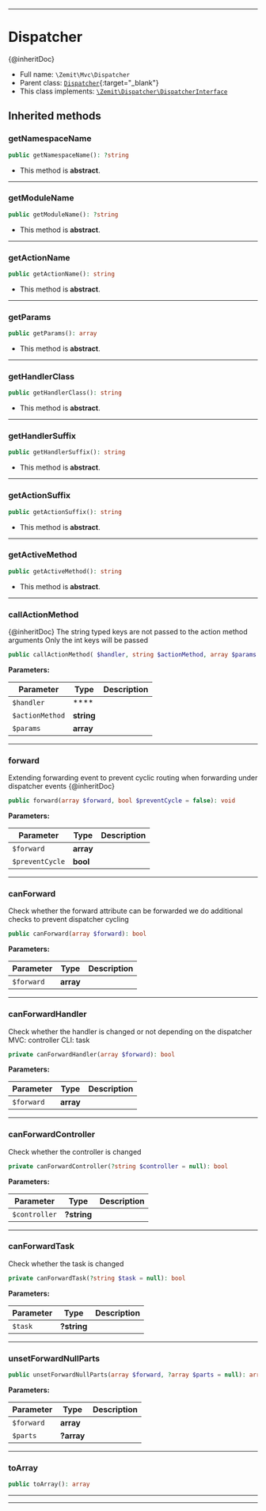 ***

# Dispatcher

{@inheritDoc}



* Full name: `\Zemit\Mvc\Dispatcher`
* Parent class: [`Dispatcher`](https://docs.phalcon.io/latest/api/){:target="_blank"}
* This class implements:
[`\Zemit\Dispatcher\DispatcherInterface`](../Dispatcher/DispatcherInterface.md)






## Inherited methods


### getNamespaceName



```php
public getNamespaceName(): ?string
```




* This method is **abstract**.







***

### getModuleName



```php
public getModuleName(): ?string
```




* This method is **abstract**.







***

### getActionName



```php
public getActionName(): string
```




* This method is **abstract**.







***

### getParams



```php
public getParams(): array
```




* This method is **abstract**.







***

### getHandlerClass



```php
public getHandlerClass(): string
```




* This method is **abstract**.







***

### getHandlerSuffix



```php
public getHandlerSuffix(): string
```




* This method is **abstract**.







***

### getActionSuffix



```php
public getActionSuffix(): string
```




* This method is **abstract**.







***

### getActiveMethod



```php
public getActiveMethod(): string
```




* This method is **abstract**.







***

### callActionMethod

{@inheritDoc}
The string typed keys are not passed to the action method arguments
Only the int keys will be passed

```php
public callActionMethod( $handler, string $actionMethod, array $params = []): mixed
```








**Parameters:**

| Parameter | Type | Description |
|-----------|------|-------------|
| `$handler` | **** |  |
| `$actionMethod` | **string** |  |
| `$params` | **array** |  |





***

### forward

Extending forwarding event to prevent cyclic routing when forwarding under dispatcher events
{@inheritDoc}

```php
public forward(array $forward, bool $preventCycle = false): void
```








**Parameters:**

| Parameter | Type | Description |
|-----------|------|-------------|
| `$forward` | **array** |  |
| `$preventCycle` | **bool** |  |





***

### canForward

Check whether the forward attribute can be forwarded
we do additional checks to prevent dispatcher cycling

```php
public canForward(array $forward): bool
```








**Parameters:**

| Parameter | Type | Description |
|-----------|------|-------------|
| `$forward` | **array** |  |





***

### canForwardHandler

Check whether the handler is changed or not
depending on the dispatcher
MVC: controller
CLI: task

```php
private canForwardHandler(array $forward): bool
```








**Parameters:**

| Parameter | Type | Description |
|-----------|------|-------------|
| `$forward` | **array** |  |





***

### canForwardController

Check whether the controller is changed

```php
private canForwardController(?string $controller = null): bool
```








**Parameters:**

| Parameter | Type | Description |
|-----------|------|-------------|
| `$controller` | **?string** |  |





***

### canForwardTask

Check whether the task is changed

```php
private canForwardTask(?string $task = null): bool
```








**Parameters:**

| Parameter | Type | Description |
|-----------|------|-------------|
| `$task` | **?string** |  |





***

### unsetForwardNullParts



```php
public unsetForwardNullParts(array $forward, ?array $parts = null): array
```








**Parameters:**

| Parameter | Type | Description |
|-----------|------|-------------|
| `$forward` | **array** |  |
| `$parts` | **?array** |  |





***

### toArray



```php
public toArray(): array
```












***


***
